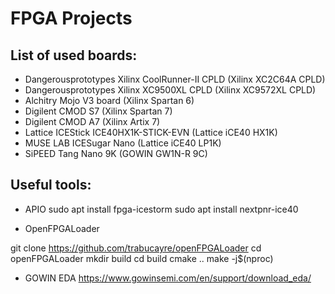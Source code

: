 # FPGA Projects

## List of used boards:

* Dangerousprototypes 	Xilinx CoolRunner-II CPLD	(Xilinx XC2C64A CPLD)
* Dangerousprototypes 	Xilinx XC9500XL CPLD		(Xilinx XC9572XL CPLD)
* Alchitry 		Mojo V3 board 			(Xilinx Spartan 6)
* Digilent		CMOD S7				(Xilinx Spartan 7)
* Digilent		CMOD A7				(Xilinx Artix 7)
* Lattice 		ICEStick ICE40HX1K-STICK-EVN	(Lattice iCE40 HX1K)
* MUSE LAB 		ICESugar Nano			(Lattice iCE40 LP1K)
* SiPEED 		Tang Nano 9K			(GOWIN GW1N-R 9C)


## Useful tools:

* APIO
sudo apt install fpga-icestorm
sudo apt install nextpnr-ice40


* OpenFPGALoader

git clone https://github.com/trabucayre/openFPGALoader
cd openFPGALoader
mkdir build
cd build
cmake ..
make -j$(nproc)

* GOWIN EDA
https://www.gowinsemi.com/en/support/download_eda/
